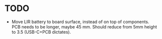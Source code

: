 
# TODO

- Move LIR battery to board surface, instead of on top of components.
PCB needs to be longer, maybe 45 mm.
Should reduce from 5mm height to 3.5 (USB-C+PCB dictates).
